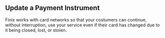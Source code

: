 ## Update a Payment Instrument

Finix works with card networks so that your costumers can continue, without interruption, use your service even if their card has changed due to it being closed, lost, or stolen.
